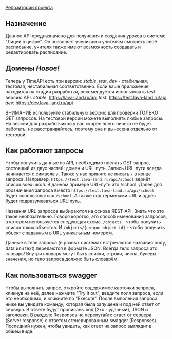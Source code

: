 [Репозиторий проекта](https://github.com/online-lyceum/async_lyceum_api.git)

## Назначение

Данное API предназначено для получения и создания уроков в системе "Лицей в
цифре".
Он позволяет ученикам и учителям смотреть своё расписание,
учителя также имеют возможность создавать и редактировать расписание.

## Домены _Новое!_

Теперь у TimeAPI есть три версии: _stable_, _test_, _dev_ -
стабильная, тестовая, нестабильная соответственно.
Если ваше приложение находится на стадии разработки,
рекомендуется использовать _test_ версию API.
_stable_: https://lava-land.ru/api
_test_: https://test.lava-land.ru/api
_dev_: https://dev.lava-land.ru/api

ВНИМАНИЕ используйте стабильную версию для проверки ТОЛЬКО GET запросов.
На тестовой версии можете выполнять любые запросы.
На версии для разработчиков у вас скорее всего ничего не будет работать,
не расстраивайтесь, поэтому она и вынесена отдельно от тестовой.

## Как работают запросы

Чтобы получить данные из API, необходимо послать GET запрос,
состоящий из двух частей: домен и URL-путь.
Запись URL-пути всегда начинается с символа `/`.
Также у нас принято не писать `/` в конце запроса.
Например, `https://test.lava-land.ru/api/school` вернёт список всех школ.
В данном примере URL-путь это /school.
Далее для обозначения запроса вместо
`https://test.lava-land.ru/api/school` будет использоваться `/school`.
А также под терминами URL и адрес будет подразумеваться URL-путь.

Названия URL запросов выбираются на основе REST-API.
Знать что это такое необязательно.
Говоря коротко, это способ именования запросов,
в котором используется следующая схема.
`/objects` - чтобы получить список таких объектов.
И `/objects/{unique_object_id}` - чтобы получить объект с
заданным в URL уникальным номером.

Данные в теле запроса (в разных системах встречаются названия body, data или
text)
передаются в формате JSON. Всегда тело запроса это словарь!
Внутри словаря могут быть списки, строки, числа, булевы значения,
но тело запроса должно быть словарём.

## Как пользоваться swagger

Чтобы выполнить запрос, откройте содержимое карточки запроса, кликнув на неё,
далее нажмите "Try it out", введите поля запроса, если это необходимо,
и кликните по "Execute". После выполения запроса ниже вы увидите команду,
которая была запущена и под ней ответ от сервера.
В ответе будут прописаны код (2xx - удачный), JSON и заголовки.
В разделе Responses не перепутайте ответ от сервера (Server response)
с ответом сгенерированным swagger (Responses). Последний нужен, чтобы увидеть,
как ответ на запрос выглядит в общем виде.

